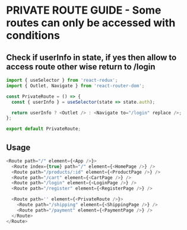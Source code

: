 # PRIVATE ROUTE GUIDE - Some routes can only be accessed with conditions

## Check if userInfo in state, if yes then allow to access route other wise return to /login
```js
import { useSelector } from 'react-redux';
import { Outlet, Navigate } from 'react-router-dom';

const PrivateRoute = () => {
  const { userInfo } = useSelector(state => state.auth);

  return userInfo ? <Outlet /> : <Navigate to="/login" replace />;
};

export default PrivateRoute;
```

## Usage
```js
<Route path="/" element={<App />}>
  <Route index={true} path="/" element={<HomePage />} />
  <Route path="/products/:id" element={<ProductPage />} />
  <Route path="/cart" element={<CartPage />} />
  <Route path="/login" element={<LoginPage />} />
  <Route path="/register" element={<RegisterPage />} />

  <Route path='' element={<PrivateRoute />}>
    <Route path="/shipping" element={<ShippingPage />} />
    <Route path="/payment" element={<PaymentPage />} />
  </Route>
</Route>
```